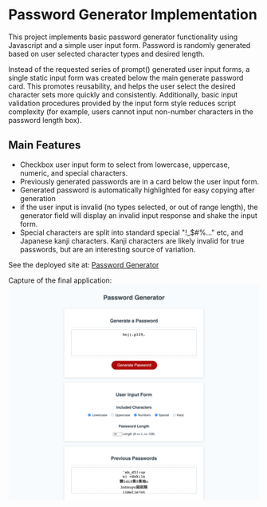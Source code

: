 # Password Generator Implementation

This project implements basic password generator functionality using Javascript and a simple user input form. Password is randomly generated based on user selected character types and desired length.

Instead of the requested series of prompt() generated user input forms, a single static input form was created below the main generate password card. This promotes reusability, and helps the user select the desired character sets more quickly and consistently. Additionally, basic input validation procedures provided by the input form style reduces script complexity (for example, users cannot input non-number characters in the password length box).


## Main Features
- Checkbox user input form to select from lowercase, uppercase, numeric, and special characters. 
- Previously generated passwords are in a card below the user input form.
- Generated password is automatically highlighted for easy copying after generation
- if the user input is invalid (no types selected, or out of range length), the generator field will display an invalid input response and shake the input form.
- Special characters are split into standard special "!_$#%..." etc, and Japanese kanji characters. Kanji characters are likely invalid for true passwords, but are an interesting source of variation.


See the deployed site at: [Password Generator](https://ellisonac.github.io/Password-Generator/)


Capture of the final application:
![Screenshot of final password generation user form](./Assets/final.png)